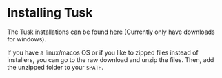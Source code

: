 # Installing Tusk

The Tusk installations can be found [here](http://omm.zone/downloads.html) (Currently only have downloads for windows).

If you have a linux/macos OS or if you like to zipped files instead of installers, you can go to the raw download and unzip the files. Then, add the unzipped folder to your `$PATH`. 